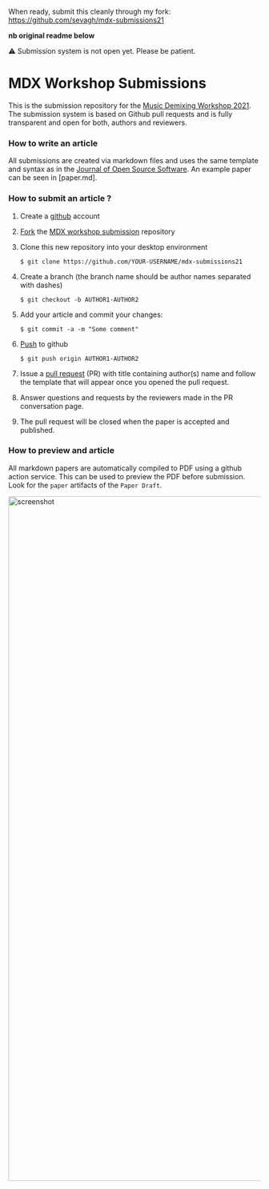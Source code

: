 When ready, submit this cleanly through my fork: https://github.com/sevagh/mdx-submissions21

**nb original readme below**

⚠️ Submission system is not open yet. Please be patient.

# MDX Workshop Submissions

This is the submission repository for the [Music Demixing Workshop 2021](https://mdx-workshop.github.io). The submission system is based on Github pull requests and is fully transparent and open for both, authors and reviewers.

### How to write an article

All submissions are created via markdown files and uses the same template and syntax as in the [Journal of Open Source Software](https://joss.readthedocs.io/en/latest/submitting.html). An example paper can be seen in [paper.md].

### How to submit an article ?

1. Create a [github](https://github.com) account

2. [Fork](https://help.github.com/articles/fork-a-repo/) the [MDX workshop submission](https://github.com/mdx-workshop/mdx-submissions21) repository

3. Clone this new repository into your desktop environment

   ```
   $ git clone https://github.com/YOUR-USERNAME/mdx-submissions21
   ```

4. Create a branch (the branch name should be author names separated with dashes)

   ```
   $ git checkout -b AUTHOR1-AUTHOR2
   ```


5. Add your article and commit your changes:

   ```
   $ git commit -a -m "Some comment"
   ```


6. [Push](https://help.github.com/articles/pushing-to-a-remote/) to github

   ```
   $ git push origin AUTHOR1-AUTHOR2
   ```

7. Issue a [pull request](https://help.github.com/articles/using-pull-requests/) (PR) with title containing author(s) name and follow the template that will appear once you opened the pull request.

9. Answer questions and requests by the reviewers made in the PR conversation page.

10. The pull request will be closed when the paper is accepted and published.

### How to preview and article

All markdown papers are automatically compiled to PDF using a github action service. This can be used to preview the PDF before submission. Look for the `paper` artifacts of the `Paper Draft`.

<img width="1369" alt="screenshot" src="https://user-images.githubusercontent.com/72940/128880968-51d10e51-c1d7-4892-bb4f-8071bb164594.png">
